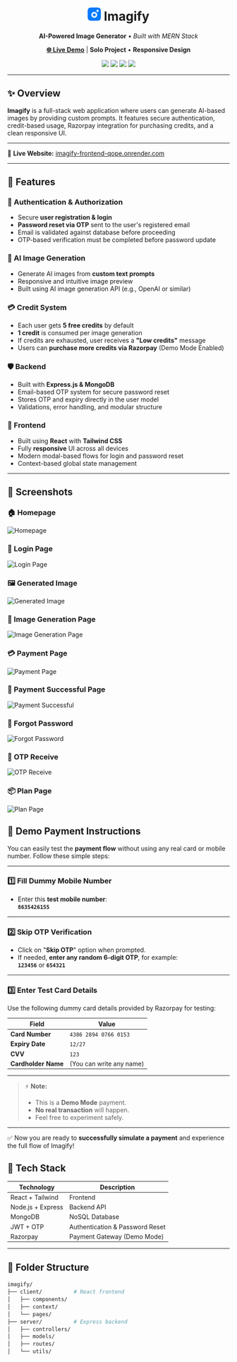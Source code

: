 <h1 align="center">
  <img src="https://raw.githubusercontent.com/Sandeep-mehta-IITP/imagify_frontend/main/public/favicon.svg" width="30" />
  Imagify
</h1>

<p align="center">
  <b>AI-Powered Image Generator</b> • <i>Built with MERN Stack</i>  
</p>

<p align="center">
  <a href="https://imagify-frontend-qope.onrender.com" target="_blank"><strong>🌐 Live Demo</strong></a> |
  <strong>Solo Project</strong> • <strong>Responsive Design</strong>
</p>

<p align="center">
  <img src="https://img.shields.io/badge/Stack-MERN-informational" />
  <img src="https://img.shields.io/badge/Payments-Razorpay-blue" />
  <img src="https://img.shields.io/badge/Status-Demo%20Mode-yellow" />
  <img src="https://img.shields.io/badge/Made%20By-Sandeep%20Mehta-success" />
</p>

---

## ✨ Overview

**Imagify** is a full-stack web application where users can generate AI-based images by providing custom prompts. It features secure authentication, credit-based usage, Razorpay integration for purchasing credits, and a clean responsive UI.

---

🔗 **Live Website:** [imagify-frontend-qope.onrender.com](https://imagify-frontend-qope.onrender.com)

---

## 🚀 Features

### 🔐 Authentication & Authorization
- Secure **user registration & login**
- **Password reset via OTP** sent to the user's registered email
- Email is validated against database before proceeding
- OTP-based verification must be completed before password update

### 🧠 AI Image Generation
- Generate AI images from **custom text prompts**
- Responsive and intuitive image preview
- Built using AI image generation API (e.g., OpenAI or similar)

### 💳 Credit System
- Each user gets **5 free credits** by default
- **1 credit** is consumed per image generation
- If credits are exhausted, user receives a **"Low credits"** message
- Users can **purchase more credits via Razorpay** (Demo Mode Enabled)

### 🛡️ Backend
- Built with **Express.js & MongoDB**
- Email-based OTP system for secure password reset
- Stores OTP and expiry directly in the user model
- Validations, error handling, and modular structure

### 🎨 Frontend
- Built using **React** with **Tailwind CSS**
- Fully **responsive** UI across all devices
- Modern modal-based flows for login and password reset
- Context-based global state management

---

## 📸 Screenshots

### 🏠 Homepage
![Homepage](https://res.cloudinary.com/sandeepmehta/image/upload/v1745654098/Screenshot_2025-04-26_111855_uweak8.png)

### 🔐 Login Page
![Login Page](https://res.cloudinary.com/sandeepmehta/image/upload/v1745654437/Screenshot_2025-04-26_133022_ezzbcw.png)

### 🖼️ Generated Image
![Generated Image](https://res.cloudinary.com/sandeepmehta/image/upload/v1745654002/Screenshot_2025-04-26_131449_dpftcj.png)

### 🧠 Image Generation Page
![Image Generation Page](https://res.cloudinary.com/sandeepmehta/image/upload/v1745654001/Screenshot_2025-04-26_111925_szs9fw.png)

### 💳 Payment Page
![Payment Page](https://res.cloudinary.com/sandeepmehta/image/upload/v1745654001/Screenshot_2025-04-26_131603_cfl9r0.png)

### 🎉 Payment Successful Page
![Payment Successful](https://res.cloudinary.com/sandeepmehta/image/upload/v1745654000/Screenshot_2025-04-26_131642_tpo6bc.png)

### 🔑 Forgot Password
![Forgot Password](https://res.cloudinary.com/sandeepmehta/image/upload/v1745654000/Screenshot_2025-04-26_131718_eaew4b.png)

### 🔐 OTP Receive
![OTP Receive](https://res.cloudinary.com/sandeepmehta/image/upload/v1745654000/Screenshot_2025-04-26_131811_m5fucq.png)

### 📦 Plan Page
![Plan Page](https://res.cloudinary.com/sandeepmehta/image/upload/v1745654000/Screenshot_2025-04-26_131502_ifjr9a.png)

## 🧪 Demo Payment Instructions

You can easily test the **payment flow** without using any real card or mobile number. Follow these simple steps:

---

### 1️⃣ Fill Dummy Mobile Number
- Enter this **test mobile number**:  
  **`8635426155`**

---

### 2️⃣ Skip OTP Verification
- Click on "**Skip OTP**" option when prompted.
- If needed, **enter any random 6-digit OTP**, for example:  
  **`123456`** or **`654321`**

---

### 3️⃣ Enter Test Card Details
Use the following dummy card details provided by Razorpay for testing:

| Field              | Value                          |
|--------------------|--------------------------------|
| **Card Number**    | `4386 2894 0766 0153`           |
| **Expiry Date**    | `12/27`                        |
| **CVV**            | `123`                          |
| **Cardholder Name** | (You can write any name)       |

---

> ⚡ **Note:**  
> - This is a **Demo Mode** payment.  
> - **No real transaction** will happen.  
> - Feel free to experiment safely.

---

✅ Now you are ready to **successfully simulate a payment** and experience the full flow of Imagify!


## 🧰 Tech Stack

| Technology      | Description                      |
|----------------|----------------------------------|
| React + Tailwind | Frontend                        |
| Node.js + Express | Backend API                    |
| MongoDB         | NoSQL Database                  |
| JWT + OTP       | Authentication & Password Reset |
| Razorpay        | Payment Gateway (Demo Mode)     |

---

## 📂 Folder Structure

```bash
imagify/
├── client/          # React frontend
│   ├── components/
│   ├── context/
│   └── pages/
├── server/          # Express backend
│   ├── controllers/
│   ├── models/
│   ├── routes/
│   └── utils/
